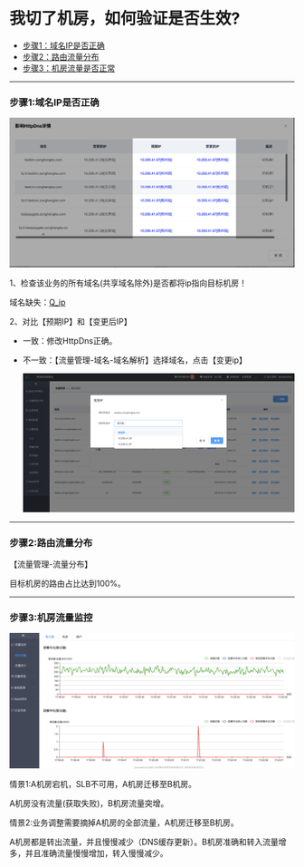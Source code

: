 # 我切了机房，如何验证是否生效?

- [步骤1：域名IP是否正确](http://multi-idc.box.zonghengke.com/book/_book/idc_change_check.html#step1)
- [步骤2：路由流量分布](http://multi-idc.box.zonghengke.com/book/_book/idc_change_check.html#step2)
- [步骤3：机房流量是否正常](http://multi-idc.box.zonghengke.com/book/_book/idc_change_check.html#step3)

------

### 步骤1:域名IP是否正确

[![预期IP和实际IP](../../images/multi-live/预期IP和实际IP.png)](http://multi-idc.box.zonghengke.com/book/_book/image/预期IP和实际IP.png)

1、检查该业务的所有域名(共享域名除外)是否都将ip指向目标机房！

 域名缺失：[Q_ip](http://multi-idc.box.zonghengke.com/book/_book/Q_ip.md)

2、对比【预期IP】和【变更后IP】

- 一致：修改HttpDns正确。

- 不一致：【流量管理-域名-域名解析】选择域名，点击【变更ip】

  [![手动修改ip.png](../../images/multi-live/手动修改ip.png)](http://multi-idc.box.zonghengke.com/book/_book/image/手动修改ip.png)

------

### 步骤2:路由流量分布

【流量管理-流量分布】

目标机房的路由占比达到100%。

------

### 步骤3:机房流量监控

![image-20200622172402802](../../images/multi-live/flow111.png)

情景1:A机房宕机，SLB不可用，A机房迁移至B机房。

 A机房没有流量(获取失败)，B机房流量突增。

情景2:业务调整需要摘掉A机房的全部流量，A机房迁移至B机房。

 A机房都是转出流量，并且慢慢减少（DNS缓存更新）。B机房准确和转入流量增多，并且准确流量慢慢增加，转入慢慢减少。
